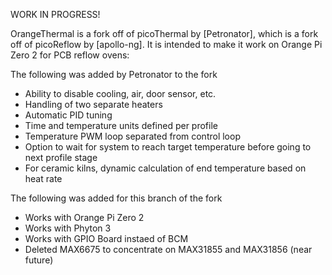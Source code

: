 WORK IN PROGRESS!

OrangeThermal is a fork off of picoThermal by [Petronator], which is a fork off of picoReflow by [apollo-ng]. It is intended to make it work on Orange Pi Zero 2 for PCB reflow ovens:

The following was added by Petronator to the fork

* Ability to disable cooling, air, door sensor, etc.
* Handling of two separate heaters
* Automatic PID tuning
* Time and temperature units defined per profile
* Temperature PWM loop separated from control loop
* Option to wait for system to reach target temperature before going to next profile stage
* For ceramic kilns, dynamic calculation of end temperature based on heat rate

The following was added for this branch of the fork

* Works with Orange Pi Zero 2
* Works with Phyton 3
* Works with GPIO Board instaed of BCM
* Deleted MAX6675 to concentrate on MAX31855 and MAX31856 (near future)
